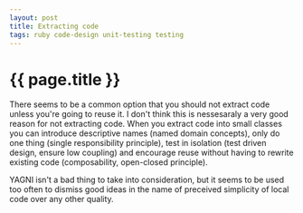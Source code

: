```yaml
---
layout: post
title: Extracting code
tags: ruby code-design unit-testing testing
---
```


{{ page.title }}
====

There seems to be a common option that you should not extract code unless you're going to reuse it. I don't think this is nessesaraly a very good reason for not extracting code. When you extract code into small classes you can introduce descriptive names (named domain concepts), only do one thing (single responsibility principle), test in isolation (test driven design, ensure low coupling) and encourage reuse without having to rewrite existing code (composability, open-closed principle).

YAGNI isn't a bad thing to take into consideration, but it seems to be used too often to dismiss good ideas in the name of preceived simplicity of local code over any other quality.
